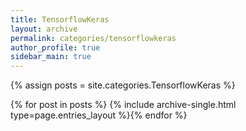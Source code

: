 ```yaml
---
title: TensorflowKeras
layout: archive
permalink: categories/tensorflowkeras
author_profile: true
sidebar_main: true
---
```




{% assign posts = site.categories.TensorflowKeras %}

{% for post in posts %} {% include archive-single.html type=page.entries_layout %}{% endfor %}